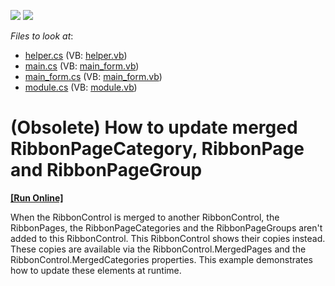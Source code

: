 <!-- default badges list -->
[![](https://img.shields.io/badge/Open_in_DevExpress_Support_Center-FF7200?style=flat-square&logo=DevExpress&logoColor=white)](https://supportcenter.devexpress.com/ticket/details/E1018)
[![](https://img.shields.io/badge/📖_How_to_use_DevExpress_Examples-e9f6fc?style=flat-square)](https://docs.devexpress.com/GeneralInformation/403183)
<!-- default badges end -->
<!-- default file list -->
*Files to look at*:

* [helper.cs](./CS/Q139895_2/helper.cs) (VB: [helper.vb](./VB/Q139895_2/helper.vb))
* [main.cs](./CS/Q139895_2/main.cs) (VB: [main_form.vb](./VB/Q139895_2/main_form.vb))
* [main_form.cs](./CS/Q139895_2/main_form.cs) (VB: [main_form.vb](./VB/Q139895_2/main_form.vb))
* [module.cs](./CS/Q139895_2/module.cs) (VB: [module.vb](./VB/Q139895_2/module.vb))
<!-- default file list end -->
# (Obsolete) How to update merged RibbonPageCategory, RibbonPage and RibbonPageGroup
<!-- run online -->
**[[Run Online]](https://codecentral.devexpress.com/e1018)**
<!-- run online end -->


<p>When the RibbonControl is merged to another RibbonControl, the RibbonPages, the RibbonPageCategories and the RibbonPageGroups aren't added to this RibbonControl. This RibbonControl shows their copies instead. These copies are available via the RibbonControl.MergedPages and the RibbonControl.MergedCategories properties. This example demonstrates how to update these elements at runtime.</p>

<br/>


